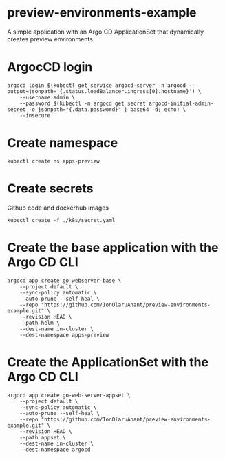 # preview-environments-example
A simple application with an Argo CD ApplicationSet that dynamically creates preview environments

# ArgocCD login
```
argocd login $(kubectl get service argocd-server -n argocd --output=jsonpath='{.status.loadBalancer.ingress[0].hostname}') \
    --username admin \
    --password $(kubectl -n argocd get secret argocd-initial-admin-secret -o jsonpath="{.data.password}" | base64 -d; echo) \
    --insecure
```

# Create namespace
```
kubectl create ns apps-preview
```

# Create secrets
Github code and dockerhub images
```
kubectl create -f ./k8s/secret.yaml
```

# Create the base application with the Argo CD CLI
```
argocd app create go-webserver-base \
    --project default \
    --sync-policy automatic \
    --auto-prune --self-heal \
    --repo "https://github.com/IonOlaruAnant/preview-environments-example.git" \
    --revision HEAD \
    --path helm \
    --dest-name in-cluster \
    --dest-namespace apps-preview
```

# Create the ApplicationSet with the Argo CD CLI
```
argocd app create go-web-server-appset \
    --project default \
    --sync-policy automatic \
    --auto-prune --self-heal \
    --repo "https://github.com/IonOlaruAnant/preview-environments-example.git" \
    --revision HEAD \
    --path appset \
    --dest-name in-cluster \
    --dest-namespace argocd
```